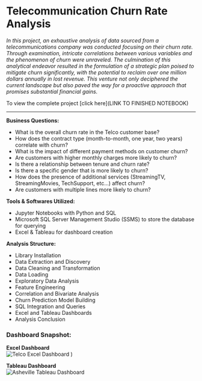 # Telecommunication Churn Rate Analysis

*In this project, an exhaustive analysis of data sourced from a telecommunications company was conducted focusing on their churn rate. Through examination, intricate correlations between various variables and the phenomenon of churn were unraveled. The culmination of this analytical endeavor resulted in the formulation of a strategic plan poised to mitigate churn significantly, with the potential to reclaim over one million dollars annually in lost revenue. This venture not only deciphered the current landscape but also paved the way for a proactive approach that promises substantial financial gains.*

To view the complete project [click here](LINK TO FINISHED NOTEBOOK)

<hr>

**Business Questions:**
- What is the overall churn rate in the Telco customer base?
- How does the contract type (month-to-month, one year, two years) correlate with churn?
- What is the impact of different payment methods on customer churn?
- Are customers with higher monthly charges more likely to churn?
- Is there a relationship between tenure and churn rate?
- Is there a specific gender that is more likely to churn?
- How does the presence of additional services (StreamingTV, StreamingMovies, TechSupport, etc...) affect churn?
- Are customers with multiple lines more likely to churn?

**Tools & Softwares Utilized:**
- Jupyter Notebooks with Python and SQL
- Microsoft SQL Server Management Studio (SSMS) to store the database for querying
- Excel & Tableau for dashboard creation

**Analysis Structure:**
- Library Installation
- Data Extraction and Discovery
- Data Cleaning and Transformation
- Data Loading 
- Exploratory Data Analysis
- Feature Engineering 
- Correlation and Bivariate Analysis
- Churn Prediction Model Building
- SQL Integration and Queries
- Excel and Tableau Dashboards
- Analysis Conclusion

### Dashboard Snapshot:

**Excel Dashboard**
<br>
![Telco Excel Dashboard](https://github.com/peige07/Analytics-Portfolio/assets/136380370/c3237694-3992-4c54-82bc-064e4a388c8f)
)
<br>

**Tableau Dashboard**
<br>
![Asheville Tableau Dashboard](https://github.com/peige07/Analytics-Portfolio/assets/136380370/be776682-21b6-484e-9740-56773f235b97)
